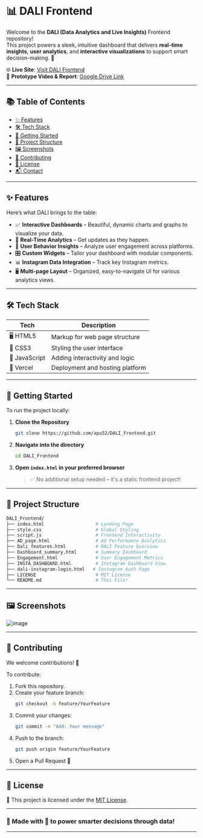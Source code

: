 

# 📊 DALI Frontend

Welcome to the **DALI (Data Analytics and Live Insights)** Frontend repository!  
This project powers a sleek, intuitive dashboard that delivers **real-time insights**, **user analytics**, and **interactive visualizations** to support smart decision-making. 🚀

🌐 **Live Site**: [Visit DALI Frontend](https://dali-frontend.vercel.app/)  
📁 **Prototype Video & Report**: [Google Drive Link](https://drive.google.com/drive/folders/1jD2H6_sU8bsnDKxPjgVDemnCWtaGiRep?usp=sharing)

---

## 📚 Table of Contents

- [✨ Features](#-features)
- [🛠️ Tech Stack](#️-tech-stack)
- [🚀 Getting Started](#-getting-started)
- [📁 Project Structure](#-project-structure)
- [🖼️ Screenshots](#-screenshots)
- [🤝 Contributing](#-contributing)
- [📄 License](#-license)
- [📬 Contact](#-contact)

---

## ✨ Features

Here’s what DALI brings to the table:

- 📈 **Interactive Dashboards** – Beautiful, dynamic charts and graphs to visualize your data.
- 🔄 **Real-Time Analytics** – Get updates as they happen.
- 🧠 **User Behavior Insights** – Analyze user engagement across platforms.
- 🎛️ **Custom Widgets** – Tailor your dashboard with modular components.
- 📊 **Instagram Data Integration** – Track key Instagram metrics.
- 🖥️ **Multi-page Layout** – Organized, easy-to-navigate UI for various analytics views.

---

## 🛠️ Tech Stack

| Tech        | Description                                 |
|-------------|---------------------------------------------|
| 🖥️ HTML5     | Markup for web page structure               |
| 🎨 CSS3      | Styling the user interface                  |
| 🧠 JavaScript | Adding interactivity and logic             |
| 🚀 Vercel    | Deployment and hosting platform             |

---

## 🚀 Getting Started

To run the project locally:

1. **Clone the Repository**
   ```bash
   git clone https://github.com/apu52/DALI_Frontend.git
   ```

2. **Navigate into the directory**
   ```bash
   cd DALI_Frontend
   ```

3. **Open `index.html` in your preferred browser**
   > ✅ No additional setup needed – it's a static frontend project!

---

## 📁 Project Structure

```bash
DALI_Frontend/
├── index.html                   # Landing Page
├── style.css                    # Global Styling
├── script.js                    # Frontend Interactivity
├── AD_page.html                 # Ad Performance Analytics
├── Dali_features.html           # DALI Feature Overview
├── Dashboard_summary.html       # Summary Dashboard
├── Engagement.html              # User Engagement Metrics
├── INSTA_DASHBOARD.html         # Instagram Dashboard View
├── dali-instagram-login.html   # Instagram Auth Page
├── LICENSE                      # MIT License
└── README.md                    # This File!
```

---

## 🖼️ Screenshots

![image](https://github.com/user-attachments/assets/d5995278-7e52-4314-ac23-4ce259b410ee)


---

## 🤝 Contributing

We welcome contributions! 🙌

To contribute:

1. Fork this repository.
2. Create your feature branch:
   ```bash
   git checkout -b feature/YourFeature
   ```
3. Commit your changes:
   ```bash
   git commit -m "Add: Your message"
   ```
4. Push to the branch:
   ```bash
   git push origin feature/YourFeature
   ```
5. Open a Pull Request 🚀

---

## 📄 License

📝 This project is licensed under the [MIT License](LICENSE).

---



### 🚀 Made with 💙 to power smarter decisions through data!

---

